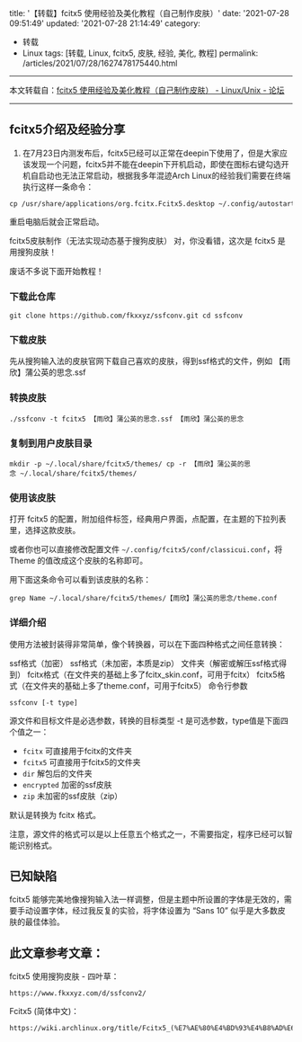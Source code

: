 title: '【转载】fcitx5 使用经验及美化教程（自己制作皮肤）'
date: '2021-07-28 09:51:49'
updated: '2021-07-28 21:14:49'
category:
 - 转载
 - Linux
tags: [转载, Linux, fcitx5, 皮肤, 经验, 美化, 教程]
permalink: /articles/2021/07/28/1627478175440.html
---

本文转载自：[fcitx5 使用经验及美化教程（自己制作皮肤） - Linux/Unix - 论坛](https://hu60.cn/q.php/bbs.topic.100994.html)

---

## fcitx5介绍及经验分享

1. 在7月23日内测发布后，fcitx5已经可以正常在deepin下使用了，但是大家应该发现一个问题，fcitx5并不能在deepin下开机启动，即使在图标右键勾选开机自启动也无法正常启动，根据我多年混迹Arch Linux的经验我们需要在终端执行这样一条命令：

```
cp /usr/share/applications/org.fcitx.Fcitx5.desktop ~/.config/autostart/
```

重启电脑后就会正常启动。


<!-- more -->


fcitx5皮肤制作（无法实现动态基于搜狗皮肤）
对，你没看错，这次是 fcitx5 是用搜狗皮肤！

废话不多说下面开始教程！

### 下载此仓库

```
git clone https://github.com/fkxxyz/ssfconv.git cd ssfconv
```

### 下载皮肤

先从搜狗输入法的皮肤官网下载自己喜欢的皮肤，得到ssf格式的文件，例如 【雨欣】蒲公英的思念.ssf

### 转换皮肤

```
./ssfconv -t fcitx5 【雨欣】蒲公英的思念.ssf 【雨欣】蒲公英的思念
```

### 复制到用户皮肤目录

```
mkdir -p ~/.local/share/fcitx5/themes/ cp -r 【雨欣】蒲公英的思念 ~/.local/share/fcitx5/themes/
```

### 使用该皮肤

打开 fcitx5 的配置，附加组件标签，经典用户界面，点配置，在主题的下拉列表里，选择这款皮肤。

或者你也可以直接修改配置文件 `~/.config/fcitx5/conf/classicui.conf`，将 Theme 的值改成这个皮肤的名称即可。

用下面这条命令可以看到该皮肤的名称：

```
grep Name ~/.local/share/fcitx5/themes/【雨欣】蒲公英的思念/theme.conf
```

### 详细介绍

使用方法被封装得非常简单，像个转换器，可以在下面四种格式之间任意转换：

ssf格式（加密）
ssf格式（未加密，本质是zip）
文件夹（解密或解压ssf格式得到）
fcitx格式（在文件夹的基础上多了fcitx_skin.conf，可用于fcitx）
fcitx5格式（在文件夹的基础上多了theme.conf，可用于fcitx5）
命令行参数

```
ssfconv [-t type]
```

源文件和目标文件是必选参数，转换的目标类型 -t 是可选参数，type值是下面四个值之一：

* `fcitx` 可直接用于fcitx的文件夹
* `fcitx5` 可直接用于fcitx5的文件夹
* `dir` 解包后的文件夹
* `encrypted` 加密的ssf皮肤
* `zip` 未加密的ssf皮肤（zip）

默认是转换为 fcitx 格式。

注意，源文件的格式可以是以上任意五个格式之一，不需要指定，程序已经可以智能识别格式。

## 已知缺陷

fcitx5 能够完美地像搜狗输入法一样调整，但是主题中所设置的字体是无效的，需要手动设置字体，经过我反复的实验，将字体设置为 “Sans 10” 似乎是大多数皮肤的最佳体验。

## 此文章参考文章：

fcitx5 使用搜狗皮肤 - 四叶草：

```
https://www.fkxxyz.com/d/ssfconv2/
```

Fcitx5 (简体中文)：

```
https://wiki.archlinux.org/title/Fcitx5_(%E7%AE%80%E4%BD%93%E4%B8%AD%E6%96%87)#%E5%BC%80%E6%9C%BA%E5%90%AF%E5%8A%A8
```
